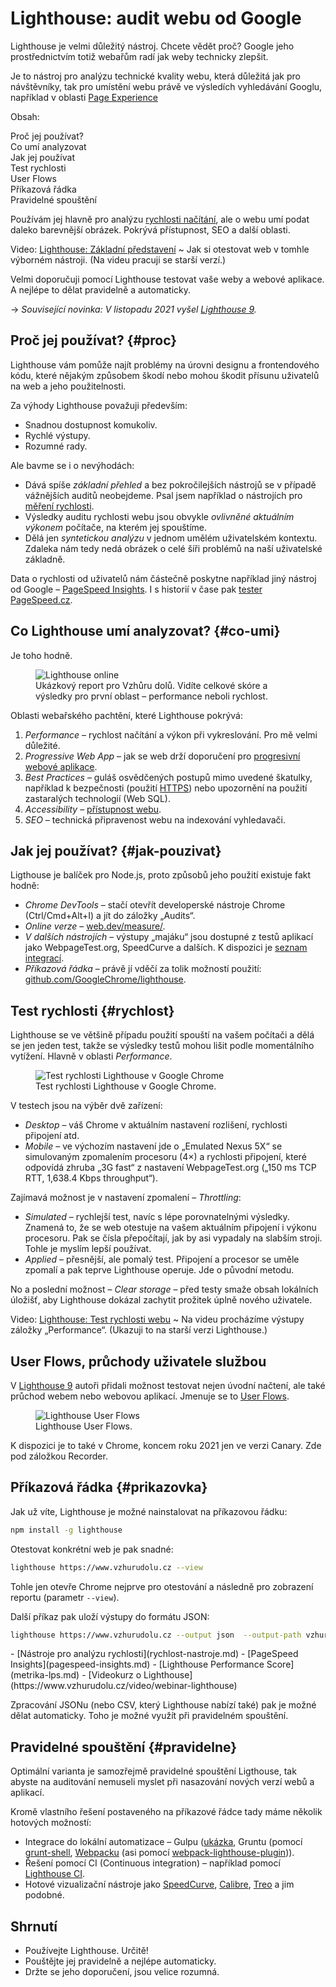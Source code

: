 # Lighthouse: audit webu od Google

Lighthouse je velmi důležitý nástroj. Chcete vědět proč? Google jeho prostřednictvím totiž webařům radí jak weby technicky zlepšit.

Je to nástroj pro analýzu technické kvality webu, která důležitá jak pro návštěvníky, tak pro umístění webu právě ve výsledích vyhledávání Googlu, například v oblasti [Page Experience](google-page-experience.md)

Obsah:

<div markdown="1" id="toc" class="f-6">

- [Proč jej používat?](#proc)
- [Co umí analyzovat](#co-umi)
- [Jak jej používat](#jak-pouzivat)
- [Test rychlosti](#rychlost)
- [User Flows](#user-flows)
- [Příkazová řádka](#prikazovka)
- [Pravidelné spouštění](#pravidelne)

</div>

Používám jej hlavně pro analýzu [rychlosti načítání](https://www.vzhurudolu.cz/rychlost-nacitani), ale o webu umí podat daleko barevnější obrázek. Pokrývá přístupnost, SEO a další oblasti.

<p class="video">
Video: <a href="https://www.youtube.com/watch?v=2VIJU7NNKYw">Lighthouse: Základní představení</a> ~ Jak si otestovat web v tomhle výborném nástroji. (Na videu pracuji se starší verzí.)
</p>

Velmi doporučuji pomocí Lighthouse testovat vaše weby a webové aplikace. A nejlépe to dělat pravidelně a automaticky.

→ *Související novinka: V listopadu 2021 vyšel [Lighthouse 9](https://www.vzhurudolu.cz/blog/206-lighthouse-9).*

## Proč jej používat? {#proc}

Lighthouse vám pomůže najít problémy na úrovni designu a frontendového kódu, které nějakým způsobem škodí nebo mohou škodit přísunu uživatelů na web a jeho použitelnosti.

<!-- AdSnippet -->

Za výhody Lighthouse považuji především:

- Snadnou dostupnost komukoliv.
- Rychlé výstupy.
- Rozumné rady.

Ale bavme se i o nevýhodách:

- Dává spíše *základní přehled* a bez pokročilejších nástrojů se v případě vážnějších auditů neobejdeme. Psal jsem například o nástrojích pro [měření rychlosti](rychlost-nastroje.md).
- Výsledky auditu rychlosti webu jsou obvykle *ovlivněné aktuálním výkonem*  počítače, na kterém jej spouštíme.
- Dělá jen *syntetickou analýzu* v jednom umělém uživatelském kontextu. Zdaleka nám tedy nedá obrázek o celé šíři problémů na naší uživatelské základně.

Data o rychlosti od uživatelů nám částečně poskytne například jiný nástroj od Google – [PageSpeed Insights](pagespeed-insights.md). I s historií v čase pak [tester PageSpeed.cz](https://pagespeed.cz/).

## Co Lighthouse umí analyzovat? {#co-umi}

Je toho hodně.

<figure>
<img src="../dist/images/original/lighthouse-chrome.png" alt="Lighthouse online">
<figcaption markdown="1">
Ukázkový report pro Vzhůru dolů. Vidíte celkové skóre a výsledky pro první oblast – performance neboli rychlost.
</figcaption>
</figure>

Oblasti webařského pachtění, které Lighthouse pokrývá:

1. *Performance* – rychlost načítání a výkon při vykreslování. Pro mě velmi důležité.
2. *Progressive Web App* – jak se web drží doporučení pro [progresivní webové aplikace](pwa.md).
3. *Best Practices* – guláš osvědčených postupů mimo uvedené škatulky, například k bezpečnosti (použití  [HTTPS](https.md)) nebo upozornění na použití zastaralých technologií (Web SQL).
4. *Accessibility* – [přístupnost webu](https://www.vzhurudolu.cz/pristupnost).
5. *SEO* – technická připravenost webu na indexování vyhledavači.

## Jak jej používat? {#jak-pouzivat}

Ligthouse je balíček pro Node.js, proto způsobů jeho použití existuje fakt hodně:

- *Chrome DevTools* – stačí otevřít developerské nástroje Chrome (Ctrl/Cmd+Alt+I) a jít do záložky „Audits“.
- *Online verze* – [web.dev/measure/](https://web.dev/measure/).
- *V dalších nástrojích* – výstupy „majáku“ jsou dostupné z testů aplikací jako WebpageTest.org, SpeedCurve a dalších. K dispozici je [seznam integrací](https://github.com/GoogleChrome/lighthouse#lighthouse-integrations-in-web-perf-services).
- *Příkazová řádka* – právě jí vděčí za tolik možností použití: [github.com/GoogleChrome/lighthouse](https://github.com/GoogleChrome/lighthouse).

## Test rychlosti {#rychlost}

Lighthouse se ve většině případu použití spouští na vašem počítači a dělá se jen jeden test, takže se výsledky testů mohou lišit podle momentálního vytížení. Hlavně v oblasti *Performance*.

<figure>
<img src="../dist/images/original/lighthouse-rychlost.png" alt="Test rychlosti Lighthouse v Google Chrome">
<figcaption markdown="1">
Test rychlosti Lighthouse v Google Chrome.
</figcaption>
</figure>

V testech jsou na výběr dvě zařízení:

- *Desktop* – váš Chrome v aktuálním nastavení rozlišení, rychlosti připojení atd.
- *Mobile* – ve výchozím nastavení jde o „Emulated Nexus 5X“ se simulovaným zpomalením procesoru (4×) a rychlosti připojení, které odpovídá zhruba „3G fast“ z nastavení WebpageTest.org („150 ms TCP RTT, 1,638.4 Kbps throughput“).

Zajímavá možnost je v nastavení zpomalení – *Throttling*:

- *Simulated* – rychlejší test, navíc s lépe porovnatelnými výsledky. Znamená to, že se web otestuje na vašem aktuálním připojení i výkonu procesoru. Pak se čísla přepočítají, jak by asi vypadaly na slabším stroji. Tohle je myslím lepší používat.
- *Applied* – přesnější, ale pomalý test. Připojení a procesor se uměle zpomalí a pak teprve Lighthouse operuje. Jde o původní metodu.

No a poslední možnost – *Clear storage* – před testy smaže obsah lokálních úložišť, aby Lighthouse dokázal zachytit prožitek úplně nového uživatele.

<p class="video">
Video: <a href="https://www.youtube.com/watch?v=zkbzYJ7xNKw">Lighthouse: Test rychlosti webu</a> ~ Na videu procházíme výstupy záložky „Performance“. (Ukazuji to na starší verzi Lighthouse.)
</p>

## User Flows, průchody uživatele službou

V [Lighthouse 9](https://www.vzhurudolu.cz/blog/206-lighthouse-9) autoři přidali možnost testovat nejen úvodní načtení, ale také průchod webem nebo webovou aplikací. Jmenuje se to [User Flows](https://web.dev/lighthouse-user-flows/).

<figure>
<img src="../dist/images/original/lighthouse-user-flows.png" alt="Lighthouse User Flows">
<figcaption markdown="1">
Lighthouse User Flows.
</figcaption>
</figure>

K dispozici je to také v Chrome, koncem roku 2021 jen ve verzi Canary. Zde pod záložkou Recorder.

## Příkazová řádka {#prikazovka}

Jak už víte, Lighthouse je možné nainstalovat na příkazovou řádku:

```bash
npm install -g lighthouse
```

Otestovat konkrétní web je pak snadné:

```bash
lighthouse https://www.vzhurudolu.cz --view
```

Tohle jen otevře Chrome nejprve pro otestování a následně pro zobrazení reportu (parametr `--view`).

Další příkaz pak uloží výstupy do formátu JSON:

```bash
lighthouse https://www.vzhurudolu.cz --output json  --output-path vzhurudolu-report.json
```

<div class="related web-only" markdown="1">
- [Nástroje pro analýzu rychlosti](rychlost-nastroje.md)
- [PageSpeed Insights](pagespeed-insights.md)
- [Lighthouse Performance Score](metrika-lps.md)
- [Videokurz o Lighthouse](https://www.vzhurudolu.cz/video/webinar-lighthouse)
</div>

Zpracování JSONu (nebo CSV, který Lighthouse nabízí také) pak je možné dělat automaticky. Toho je možné využít při pravidelném spouštění.

## Pravidelné spouštění {#pravidelne}

Optimální varianta je samozřejmě pravidelné spouštění Ligthouse, tak abyste na auditování nemuseli myslet při nasazování nových verzí webů a aplikací.

<!-- AdSnippet -->

Kromě vlastního řešení postaveného na příkazové řádce tady máme několik hotových možností:

- Integrace do lokální automatizace – Gulpu ([ukázka](https://github.com/GoogleChrome/lighthouse/tree/master/docs/recipes/gulp), Gruntu (pomocí [grunt-shell](https://github.com/sindresorhus/grunt-shell), [Webpacku](webpack.md) (asi pomocí [webpack-lighthouse-plugin](https://github.com/addyosmani/webpack-lighthouse-plugin))).
- Řešení pomocí CI (Continuous integration) – například pomocí [Lighthouse CI](https://github.com/ebidel/lighthouse-ci).
- Hotové vizualizační nástroje jako [SpeedCurve](speedcurve.md), [Calibre](https://calibreapp.com/), [Treo](https://treo.sh/) a jim podobné.

## Shrnutí

- Používejte Lighthouse. Určitě!
- Pouštějte jej pravidelně a nejlépe automaticky.
- Držte se jeho doporučení, jsou velice rozumná.

<!-- AdSnippet -->
